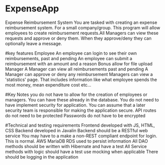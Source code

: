 # ExpenseApp
Expense Reimbursement System
You are tasked with creating an expense reimbursement system. For a small company/group. This program will allow employees to create reimbursement requests.All Managers can view these requests and approve or deny them. When they approve/deny they can optionally leave a message.

#key features
Employee
An employee can login to see their own reimbursements, past and pending
An employee can submit a reimbursement with an amount and a reason
Bonus allow for file upload
Manager
A Manager can view all reimbursements past and pending
A Manager can approve or deny any reimbursement
Managers can view a 'statistics' page. That includes information like what employee spends the most money, mean expenditure cost etc...

#Key Notes
you do not have to allow for the creation of employees or managers.
You can have these already in the database.
You do not need to have implement security for application. You can assume that a later security team is responsible for making the application secure.
API routes do not need to be protected
Passwords do not have to be encrypted

#Technical and testing requirements
Frontend developed with JS, HTML, CSS
Backend developed in Javalin
Backend should be a RESTful web service
You may have to a make a non-REST compliant endpoint for login. This is normal.
AWS MariaDB RDS used to persist information
All DAO methods should be written with Hibernate and have a test
All Service methods with logic should have a test
use mocking when applicable
There should be logging in the application
